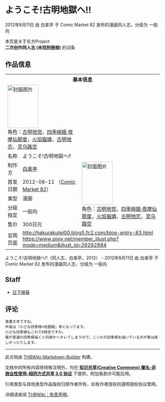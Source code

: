 # ようこそ!古明地獄へ!!

<!-- source html: G:\repos\THBWiki-Markdown-Builder\THBWikiMarkdown\Temp\main\f\fc\ns0%3A%E3%82%88%E3%81%86%E3%81%93%E3%81%9D%21%E5%8F%A4%E6%98%8E%E5%9C%B0%E7%8D%84%E3%81%B8%21%21.html -->

2012年8月11日 由 白楽亭 于 Comic Market 82 发布的漫画同人志，分级为 一般向

本页是关于东方Project  
 **二次创作同人志 (未找到链接)** 的词条
## 作品信息

<table><tbody><tr><th colspan="3">基本信息</th></tr><tr><td class="cover-artwork-mobile" colspan="2"><a href="./文件-ようこそ!古明地獄へ!!封面.jpg.md" class="image" title="封面图片"><img alt="封面图片" src="https://upload.thwiki.cc/thumb/d/d6/%E3%82%88%E3%81%86%E3%81%93%E3%81%9D%21%E5%8F%A4%E6%98%8E%E5%9C%B0%E7%8D%84%E3%81%B8%21%21%E5%B0%81%E9%9D%A2.jpg/100px-%E3%82%88%E3%81%86%E3%81%93%E3%81%9D%21%E5%8F%A4%E6%98%8E%E5%9C%B0%E7%8D%84%E3%81%B8%21%21%E5%B0%81%E9%9D%A2.jpg" decoding="async" loading="lazy" width="100" height="140" srcset="https://upload.thwiki.cc/thumb/d/d6/%E3%82%88%E3%81%86%E3%81%93%E3%81%9D%21%E5%8F%A4%E6%98%8E%E5%9C%B0%E7%8D%84%E3%81%B8%21%21%E5%B0%81%E9%9D%A2.jpg/150px-%E3%82%88%E3%81%86%E3%81%93%E3%81%9D%21%E5%8F%A4%E6%98%8E%E5%9C%B0%E7%8D%84%E3%81%B8%21%21%E5%B0%81%E9%9D%A2.jpg 1.5x, https://upload.thwiki.cc/thumb/d/d6/%E3%82%88%E3%81%86%E3%81%93%E3%81%9D%21%E5%8F%A4%E6%98%8E%E5%9C%B0%E7%8D%84%E3%81%B8%21%21%E5%B0%81%E9%9D%A2.jpg/200px-%E3%82%88%E3%81%86%E3%81%93%E3%81%9D%21%E5%8F%A4%E6%98%8E%E5%9C%B0%E7%8D%84%E3%81%B8%21%21%E5%B0%81%E9%9D%A2.jpg 2x" data-file-width="700" data-file-height="979"></a><div class="cover-char">角色：<a href="./古明地觉.md" title="古明地觉">古明地觉</a>，<a href="./四季映姬·夜摩仙那度.md" title="四季映姬·夜摩仙那度">四季映姬·夜摩仙那度</a>，<a href="./火焰猫燐.md" title="火焰猫燐">火焰猫燐</a>，<a href="./古明地恋.md" title="古明地恋">古明地恋</a>，<a href="./灵乌路空.md" title="灵乌路空">灵乌路空</a></div></td>
</tr><tr><td class="label">名称</td><td colspan="2"> ようこそ!古明地獄へ!! </td></tr><tr><td class="label">制作方</td><td><a href="./白楽亭.md" title="白楽亭">白楽亭</a></td><td class="cover-artwork" rowspan="5" style="min-width:140px;"><a href="./文件-ようこそ!古明地獄へ!!封面.jpg.md" class="image" title="封面图片"><img alt="封面图片" src="https://upload.thwiki.cc/thumb/d/d6/%E3%82%88%E3%81%86%E3%81%93%E3%81%9D%21%E5%8F%A4%E6%98%8E%E5%9C%B0%E7%8D%84%E3%81%B8%21%21%E5%B0%81%E9%9D%A2.jpg/100px-%E3%82%88%E3%81%86%E3%81%93%E3%81%9D%21%E5%8F%A4%E6%98%8E%E5%9C%B0%E7%8D%84%E3%81%B8%21%21%E5%B0%81%E9%9D%A2.jpg" decoding="async" loading="lazy" width="100" height="140" srcset="https://upload.thwiki.cc/thumb/d/d6/%E3%82%88%E3%81%86%E3%81%93%E3%81%9D%21%E5%8F%A4%E6%98%8E%E5%9C%B0%E7%8D%84%E3%81%B8%21%21%E5%B0%81%E9%9D%A2.jpg/150px-%E3%82%88%E3%81%86%E3%81%93%E3%81%9D%21%E5%8F%A4%E6%98%8E%E5%9C%B0%E7%8D%84%E3%81%B8%21%21%E5%B0%81%E9%9D%A2.jpg 1.5x, https://upload.thwiki.cc/thumb/d/d6/%E3%82%88%E3%81%86%E3%81%93%E3%81%9D%21%E5%8F%A4%E6%98%8E%E5%9C%B0%E7%8D%84%E3%81%B8%21%21%E5%B0%81%E9%9D%A2.jpg/200px-%E3%82%88%E3%81%86%E3%81%93%E3%81%9D%21%E5%8F%A4%E6%98%8E%E5%9C%B0%E7%8D%84%E3%81%B8%21%21%E5%B0%81%E9%9D%A2.jpg 2x" data-file-width="700" data-file-height="979"></a><div class="cover-char">角色：<a href="./古明地觉.md" title="古明地觉">古明地觉</a>，<a href="./四季映姬·夜摩仙那度.md" title="四季映姬·夜摩仙那度">四季映姬·夜摩仙那度</a>，<a href="./火焰猫燐.md" title="火焰猫燐">火焰猫燐</a>，<a href="./古明地恋.md" title="古明地恋">古明地恋</a>，<a href="./灵乌路空.md" title="灵乌路空">灵乌路空</a></div></td>
</tr><tr><td class="label">首发日期</td><td>2012-08-11&#160;（<a href="/展会作品列表?e=Comic+Market%2382">Comic Market 82</a>）</td></tr><tr><td class="label">类型</td><td>漫画</td></tr><tr><td class="label">分级指定</td><td>一般向</td></tr><tr><td class="label">售价</td><td>300日元</td></tr>
<tr><td class="label">官网页面</td><td colspan="2"><a rel="nofollow" class="external free" href="http://hakurakutei00.blog5.fc2.com/blog-entry-83.html">http://hakurakutei00.blog5.fc2.com/blog-entry-83.html</a><br><a rel="nofollow" class="external free" href="https://www.pixiv.net/member_illust.php?mode=medium&amp;illust_id=29292884">https://www.pixiv.net/member_illust.php?mode=medium&amp;illust_id=29292884</a></td></tr></tbody></table>

ようこそ!古明地獄へ!!（同人志，白楽亭，2012） - 2012年8月11日 由 白楽亭 于 Comic Market 82 发布的漫画同人志，分级为 一般向
## Staff
- [日下瑛葵](./日下瑛葵.md)

## 评论
```
落書き本ですね。
中身は『小さな四季様+地霊殿』本となってます。
小さな四季様もこれで4冊目ですか。
僕が普通の四季様描くと何故かヘタレてしまうので、こっちの四季様を描いている方が実は楽しかったりします。
```

  
  

  





---

此文档由 [THBWiki-Markdown-Builder](https://github.com/Delsin-Yu/THBWiki-Markdown-Builder) 构建。

文档中的所有内容除特殊注明外，均在 [**知识共享(Creative Commons) 署名-非商业性使用-相同方式共享 3.0 协议**](https://creativecommons.org/licenses/by-sa/3.0/deed.zh-hans) 下提供，附加条款亦可能应用。

引用类型与其他类型作品版权归原作者所有，如有作者授权则遵照授权协议使用。

详细请查阅 [THBWiki：免责声明](https://thbwiki.cc/THBWiki:%E5%85%8D%E8%B4%A3%E5%A3%B0%E6%98%8E)。


